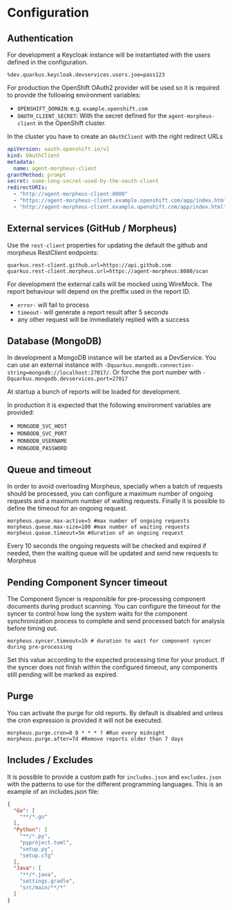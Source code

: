 # Configuration

## Authentication

For development a Keycloak instance will be instantiated with the users defined in the configuration.

```properties
%dev.quarkus.keycloak.devservices.users.joe=pass123
```

For production the OpenShift OAuth2 provider will be used so it is required to
provide the following environment variables:

* `OPENSHIFT_DOMAIN`: e.g. `example.openshift.com`
* `OAUTH_CLIENT_SECRET`: With the secret defined for the `agent-morpheus-client` in the OpenShift cluster.

In the cluster you have to create an `OAuthClient` with the right redirect URLs

```yaml
apiVersion: oauth.openshift.io/v1
kind: OAuthClient
metadata:
  name: agent-morpheus-client
grantMethod: prompt
secret: some-long-secret-used-by-the-oauth-client
redirectURIs:
  - "http://agent-morpheus-client:8080"
  - "https://agent-morpheus-client.example.openshift.com/app/index.html"
  - "http://agent-morpheus-client.example.openshift.com/app/index.html"
```

## External services (GitHub / Morpheus)

Use the `rest-client` properties for updating the default the github and morpheus RestClient endpoints:

```properties
quarkus.rest-client.github.url=https://api.github.com
quarkus.rest-client.morpheus.url=https://agent-morpheus:8080/scan
```

For development the external calls will be mocked using WireMock. The report behaviour
will depend on the preffix used in the report ID.

* `error-` will fail to process
* `timeout-` will generate a report result after 5 seconds
* any other request will be immediately replied with a success

## Database (MongoDB)

In development a MongoDB instance will be started as a DevService. You can use an external instance with `-Dquarkus.mongodb.connection-string=mongodb://localhost:27017/`. Or forche the port number with `-Dquarkus.mongodb.devservices.port=27017`

At startup a bunch of reports will be loaded for development.

In production it is expected that the following environment variables are provided:

* `MONGODB_SVC_HOST`
* `MONBODB_SVC_PORT`
* `MONBODB_USERNAME`
* `MONGODB_PASSWORD`

## Queue and timeout

In order to avoid overloading Morpheus, specially when a batch of requests should be processed,
you can configure a maximum number of ongoing requests and a maximum number of waiting
requests. Finally it is possible to define the timeout for an ongoing request.

```properties
morpheus.queue.max-active=5 #max number of ongoing requests
morpheus.queue.max-size=100 #max number of waiting requests
morpheus.queue.timeout=5m #duration of an ongoing request
```

Every 10 seconds the ongoing requests will be checked and expired if needed, then
the waiting queue will be updated and send new requests to Morpheus

## Pending Component Syncer timeout

The Component Syncer is responsible for pre-processing component documents during product scanning. You can configure the timeout for the syncer to control how long the system waits for the component synchronization process to complete and send processed batch for analysis before timing out.

```properties
morpheus.syncer.timeout=1h # duration to wait for component syncer during pre-processing
```

Set this value according to the expected processing time for your product. If the syncer does not finish within the configured timeout, any components still pending will be marked as expired.

## Purge

You can activate the purge for old reports. By default is disabled and unless the
cron expression is provided it will not be executed.

```properties
morpheus.purge.cron=0 0 * * * ? #Run every midnight
morpheus.purge.after=7d #Remove reports older than 7 days
```

## Includes / Excludes

It is possible to provide a custom path for `includes.json` and `excludes.json` with the patterns
to use for the different programming languages. This is an example of an includes.json file:

```json
{
  "Go": [
    "**/*.go"
  ],
  "Python": [
    "**/*.py",
    "pyproject.toml",
    "setup.py",
    "setup.cfg"
  ],
  "Java": [
    "**/*.java",
    "settings.gradle",
    "src/main/**/*"
  ]
}
```